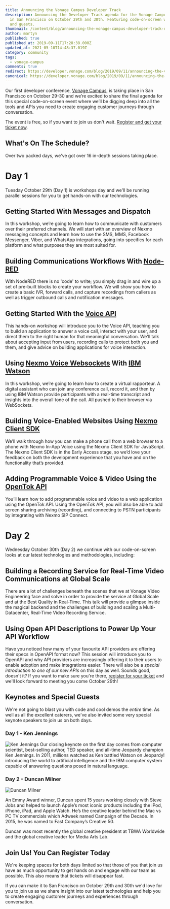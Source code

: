 ```yaml
---
title: Announcing the Vonage Campus Developer Track
description: Announcing the Developer Track agenda for the Vonage Campus event
  in San Francisco on October 29th and 30th. Featuring code-on-screen workshops
  and guests.
thumbnail: /content/blog/announcing-the-vonage-campus-developer-track-dr/campus.png
author: martyn
published: true
published_at: 2019-09-11T17:28:38.000Z
updated_at: 2021-05-10T14:48:37.019Z
category: community
tags:
  - vonage-campus
comments: true
redirect: https://developer.vonage.com/blog/2019/09/11/announcing-the-vonage-campus-developer-track-dr
canonical: https://developer.vonage.com/blog/2019/09/11/announcing-the-vonage-campus-developer-track-dr
---
```

Our first developer conference, [Vonage Campus](https://www.vonage.com/campus/#developers), is taking place in San Francisco on October 29-30 and we’re excited to share the final agenda for this special code-on-screen event where we’ll be digging deep into all the tools and APIs you need to create engaging customer journeys through conversation.

The event is free, so if you want to join us don't wait. [Register and get your ticket now](https://cvent.me/wB222).

## What's On The Schedule?

Over two packed days, we've got over 16 in-depth sessions taking place.

# Day 1

Tuesday October 29th (Day 1) is workshops day and we'll be running parallel sessions for you to get hands-on with our technologies.

## Getting Started With Messages and Dispatch

In this workshop, we’re going to learn how to communicate with customers over their preferred channels. We will start with an overview of Nexmo messaging concepts and learn how to use the SMS, MMS, Facebook Messenger, Viber, and WhatsApp integrations, going into specifics for each platform and what purposes they are most suited for.

## Building Communications Workflows With [Node-RED](https://www.nexmo.com/blog/tag/node-red)

With NodeRED there is no 'code' to write; you simply drag in and wire up a set of pre-built blocks to create your workflow. We will show you how to create a basic IVR, forward calls, and capture recordings from callers as well as trigger outbound calls and notification messages. 

## Getting Started With the [Voice API](https://developer.nexmo.com/voice/voice-api/overview)

This hands-on workshop will introduce you to the Voice API, teaching you to build an application to answer a voice call, interact with your user, and direct them to the right human for that meaningful conversation. We'll talk about accepting input from users, recording calls to protect both you and them, and give advice on building applications for voice interaction. 

## Using [Nexmo Voice Websockets](https://developer.nexmo.com/voice/voice-api/guides/websockets) With [IBM Watson](https://www.ibm.com/watson)

In this workshop, we’re going to learn how to create a virtual rapporteur. A digital assistant who can join any conference call, record it, and then by using IBM Watson provide participants with a real-time transcript and insights into the overall tone of the call. All pushed to their browser via WebSockets.

## Building Voice-Enabled Websites Using [Nexmo Client SDK](https://developer.nexmo.com/client-sdk/overview)

We’ll walk through how you can make a phone call from a web browser to a phone with Nexmo In-App Voice using the Nexmo Client SDK for JavaScript. The Nexmo Client SDK is in the Early Access stage, so we’d love your feedback on both the development experience that you have and on the functionality that’s provided.

## Adding Programmable Voice & Video Using the [OpenTok API](https://tokbox.com/developer/)

You’ll learn how to add programmable voice and video to a web application using the OpenTok API. Using the OpenTok API, you will also be able to add screen sharing archiving (recording), and connecting to PSTN participants by integrating with Nexmo SIP Connect.

# Day 2

Wednesday October 30th (Day 2) we continue with our code-on-screen looks at our latest technologies and methodologies, including:

## Building a Recording Service for Real-Time Video Communications at Global Scale

There are a lot of challenges beneath the scenes that we at Vonage Video Engineering face and solve in order to provide the service at Global Scale and at the Best Quality in Real-Time. This talk will provide a glimpse inside the magical backend and the challenges of building and scaling a Multi-Datacenter, Real-Time Video Recording Service. 

## Using Open API Descriptions to Power Up Your API Workflow

Have you noticed how many of your favourite API providers are offering their specs in OpenAPI format now? This session will introduce you to OpenAPI and why API providers are increasingly offering it to their users to enable adoption and make integrations easier. There will also be a *special introduction to one of our new APIs* on this day as well. Sounds good, doesn't it? If you want to make sure you're there, [register for your ticket](https://cvent.me/wB222) and we'll look forward to meeting you come October 29th!

## Keynotes and Special Guests

We're not going to blast you with code and cool demos the *entire* time. As well as all the excellent caterers, we've also invited some very special keynote speakers to join us on both days.

### Day 1 - Ken Jennings

![Ken Jennings](https://www.nexmo.com/wp-content/uploads/2019/09/ken_jennings.png)
Our closing keynote on the first day comes from computer scientist, best-selling author, TED speaker, and all-time Jeopardy champion Ken Jennings. In 2011, millions watched as Ken battled Watson on Jeopardy! introducing the world to artificial intelligence and the IBM computer system capable of answering questions posed in natural language.

### Day 2 - Duncan Milner

![Duncan Milner](https://www.nexmo.com/wp-content/uploads/2019/09/duncan_milner.png)

An Emmy Award winner, Duncan spent 15 years working closely with Steve Jobs and helped to launch Apple’s most iconic products including the iPod, iPhone, iPad, and Apple Watch. He’s the creative leader behind the Mac vs PC TV commercials which Adweek named Campaign of the Decade. In 2015, he was named to Fast Company’s Creative 50. 

Duncan was most recently the global creative president at TBWA Worldwide and the global creative leader for Media Arts Lab.

## Join Us! You Can Register Today

We're keeping spaces for both days limited so that those of you that join us have as much opportunity to get hands on and engage with our team as possible. This also means that tickets will disappear fast.

If you can make it to San Francisco on October 29th and 30th we'd love for you to join us as we share insight into our latest technologies and help you to create engaging customer journeys and experiences through conversation.